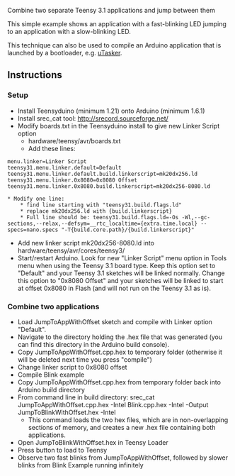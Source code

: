 Combine two separate Teensy 3.1 applications and jump between them

This simple example shows an application with a fast-blinking LED jumping to an application with a slow-blinking LED.

This technique can also be used to compile an Arduino application that is launched by a bootloader, e.g. [uTasker](http://www.utasker.com/kinetis.html).

## Instructions

### Setup

* Install Teensyduino (minimum 1.21) onto Arduino (minimum 1.6.1)
* Install srec_cat tool: http://srecord.sourceforge.net/
* Modify boards.txt in the Teensyduino install to give new Linker Script option
    * hardware/teensy/avr/boards.txt
    * Add these lines:  

```    
menu.linker=Linker Script  
teensy31.menu.linker.default=Default  
teensy31.menu.linker.default.build.linkerscript=mk20dx256.ld  
teensy31.menu.linker.0x8080=0x8080 Offset  
teensy31.menu.linker.0x8080.build.linkerscript=mk20dx256-8080.ld
```

    * Modify one line:
        * find line starting with "teensy31.build.flags.ld"
        * replace mk20dx256.ld with {build.linkerscript}
        * Full line should be: teensy31.build.flags.ld=-Os -Wl,--gc-sections,--relax,--defsym=__rtc_localtime={extra.time.local} --specs=nano.specs "-T{build.core.path}/{build.linkerscript}"
* Add new linker script mk20dx256-8080.ld into hardware/teensy/avr/cores/teensy3/
* Start/restart Arduino.  Look for new "Linker Script" menu option in Tools menu when using the Teensy 3.1 board type.  Keep this option set to "Default" and your Teensy 3.1 sketches will be linked normally.  Change this option to "0x8080 Offset" and your sketches will be linked to start at offset 0x8080 in Flash (and will not run on the Teensy 3.1 as is).

### Combine two applications

* Load JumpToAppWithOffset sketch and compile with Linker option "Default".
* Navigate to the directory holding the .hex file that was generated (you can find this directory in the Arduino build console).
* Copy JumpToAppWithOffset.cpp.hex to temporary folder (otherwise it will be deleted next time you press "compile")
* Change linker script to 0x8080 offset
* Compile Blink example
* Copy JumpToAppWithOffset.cpp.hex from temporary folder back into Arduino build directory
* From command line in build directory: srec_cat JumpToAppWithOffset.cpp.hex -Intel Blink.cpp.hex -Intel -Output JumpToBlinkWithOffset.hex -Intel
    * This command loads the two hex files, which are in non-overlapping sections of memory, and creates a new .hex file containing both applications.
* Open JumpToBlinkWithOffset.hex in Teensy Loader
* Press button to load to Teensy
* Observe two fast blinks from JumpToAppWithOffset, followed by slower blinks from Blink Example running infinitely






